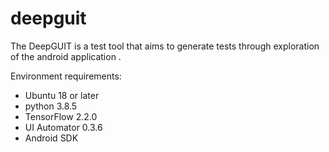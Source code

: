 # deepguit
The DeepGUIT is a test tool that aims to generate tests through exploration of the android application .​

Environment requirements:
  - Ubuntu 18 or later
  - python 3.8.5
  - TensorFlow 2.2.0
  - UI Automator 0.3.6
  - Android SDK
